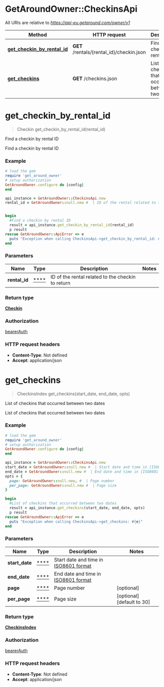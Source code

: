 # GetAroundOwner::CheckinsApi

All URIs are relative to *https://api-eu.getaround.com/owner/v1*

| Method                                                                  | HTTP request                              | Description                                      |
| ----------------------------------------------------------------------- | ----------------------------------------- | ------------------------------------------------ |
| [**get_checkin_by_rental_id**](CheckinsApi.md#get_checkin_by_rental_id) | **GET** /rentals/{rental_id}/checkin.json | Find a checkin by rental ID                      |
| [**get_checkins**](CheckinsApi.md#get_checkins)                         | **GET** /checkins.json                    | List of checkins that occurred between two dates |

# **get_checkin_by_rental_id**

> Checkin get_checkin_by_rental_id(rental_id)

Find a checkin by rental ID

Find a checkin by rental ID

### Example

```ruby
# load the gem
require 'get_around_owner'
# setup authorization
GetAroundOwner.configure do |config|
end

api_instance = GetAroundOwner::CheckinsApi.new
rental_id = GetAroundOwner::null.new #  | ID of the rental related to the checkin to return


begin
  #Find a checkin by rental ID
  result = api_instance.get_checkin_by_rental_id(rental_id)
  p result
rescue GetAroundOwner::ApiError => e
  puts "Exception when calling CheckinsApi->get_checkin_by_rental_id: #{e}"
end
```

### Parameters

| Name          | Type            | Description                                       | Notes |
| ------------- | --------------- | ------------------------------------------------- | ----- |
| **rental_id** | [\*\*\*\*](.md) | ID of the rental related to the checkin to return |

### Return type

[**Checkin**](Checkin.md)

### Authorization

[bearerAuth](../README.md#bearerAuth)

### HTTP request headers

- **Content-Type**: Not defined
- **Accept**: application/json

# **get_checkins**

> CheckinsIndex get_checkins(start_date, end_date, opts)

List of checkins that occurred between two dates

List of checkins that occurred between two dates

### Example

```ruby
# load the gem
require 'get_around_owner'
# setup authorization
GetAroundOwner.configure do |config|
end

api_instance = GetAroundOwner::CheckinsApi.new
start_date = GetAroundOwner::null.new #  | Start date and time in [ISO8601 format](https://www.iso.org/iso-8601-date-and-time-format.html)
end_date = GetAroundOwner::null.new #  | End date and time in [ISO8601 format](https://www.iso.org/iso-8601-date-and-time-format.html)
opts = {
  page: GetAroundOwner::null.new, #  | Page number
  per_page: GetAroundOwner::null.new #  | Page size
}

begin
  #List of checkins that occurred between two dates
  result = api_instance.get_checkins(start_date, end_date, opts)
  p result
rescue GetAroundOwner::ApiError => e
  puts "Exception when calling CheckinsApi->get_checkins: #{e}"
end
```

### Parameters

| Name           | Type            | Description                                                                                     | Notes                      |
| -------------- | --------------- | ----------------------------------------------------------------------------------------------- | -------------------------- |
| **start_date** | [\*\*\*\*](.md) | Start date and time in [ISO8601 format](https://www.iso.org/iso-8601-date-and-time-format.html) |
| **end_date**   | [\*\*\*\*](.md) | End date and time in [ISO8601 format](https://www.iso.org/iso-8601-date-and-time-format.html)   |
| **page**       | [\*\*\*\*](.md) | Page number                                                                                     | [optional]                 |
| **per_page**   | [\*\*\*\*](.md) | Page size                                                                                       | [optional] [default to 30] |

### Return type

[**CheckinsIndex**](CheckinsIndex.md)

### Authorization

[bearerAuth](../README.md#bearerAuth)

### HTTP request headers

- **Content-Type**: Not defined
- **Accept**: application/json
